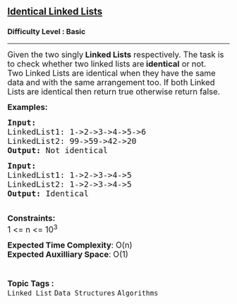 <h2><a href="https://www.geeksforgeeks.org/problems/identical-linked-lists/1?page=2&category=Linked%20List&sortBy=submissions">Identical Linked Lists</a></h2><h3>Difficulty Level : Basic</h3><hr><div class="problems_problem_content__Xm_eO" style="user-select: auto;"><p style="user-select: auto;"><span style="font-size: 18px; user-select: auto;">Given the two singly<strong style="user-select: auto;"> Linked Lists</strong> respectively. The task is to check whether two linked lists are<strong style="user-select: auto;"> identical</strong> or not.&nbsp;<br style="user-select: auto;">Two Linked Lists are identical when they have the same data and with the same arrangement too. If both Linked Lists are identical then return true otherwise return false.&nbsp;</span></p>
<p style="user-select: auto;"><span style="font-size: 18px; user-select: auto;"><strong style="user-select: auto;">Examples:</strong></span></p>
<pre style="user-select: auto;"><span style="font-size: 18px; user-select: auto;"><strong style="user-select: auto;">Input:<br style="user-select: auto;"></strong>LinkedList1: 1-&gt;2-&gt;3-&gt;4-&gt;5-&gt;6
LinkedList2: 99-&gt;59-&gt;42-&gt;20
<strong style="user-select: auto;">Output: </strong>Not identical<strong style="user-select: auto;"> </strong></span></pre>
<pre style="user-select: auto;"><span style="font-size: 18px; user-select: auto;"><strong style="user-select: auto;">Input:
</strong>LinkedList1: 1-&gt;2-&gt;3-&gt;4-&gt;5
LinkedList2: 1-&gt;2-&gt;3-&gt;4-&gt;5
<strong style="user-select: auto;">Output: </strong>Identical
 </span>
</pre>
<p style="user-select: auto;"><span style="font-size: 18px; user-select: auto;"><strong style="user-select: auto;">Constraints:</strong><br style="user-select: auto;">1 &lt;= n &lt;= 10<sup style="user-select: auto;">3</sup></span></p>
<p style="user-select: auto;"><span style="font-size: 18px; user-select: auto;"><strong style="user-select: auto;">Expected Time Complexity</strong>: O(n)<br style="user-select: auto;"><strong style="user-select: auto;">Expected Auxilliary Space</strong>: O(1)</span></p></div><br><p><span style=font-size:18px><strong>Topic Tags : </strong><br><code>Linked List</code>&nbsp;<code>Data Structures</code>&nbsp;<code>Algorithms</code>&nbsp;